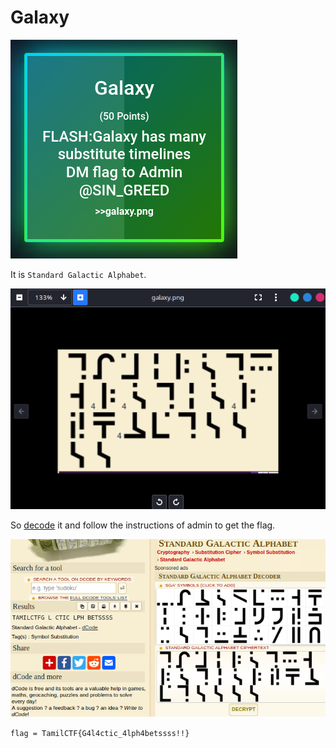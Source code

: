 # Galaxy

![](img/chall.png)

It is `Standard Galactic Alphabet`.

![](img/1.png)

So [decode](https://www.dcode.fr/standard-galactic-alphabet) it and follow the instructions of admin to get the flag.

![](img/flag.png)

```flag = TamilCTF{G4l4ctic_4lph4betssss!!}```
